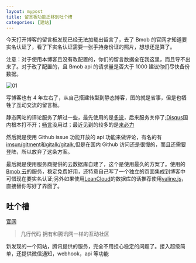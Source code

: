 ```yaml
---
layout: mypost
title: 留言板功能迁移到吐个槽
categories: [建站]
---
```


今天打开博客的留言板发现已经无法加载出留言了，去了 Bmob 的官网才知道要实名认证了，看了下实名认证需要一张手持身份证的照片，想想还是算了。

注意：对于使用本博客且没有改配置的，你们的留言数据全在我这里，而且导不出来了。对于改了配置的，且 Bmob api 的请求量是否大于 1000 建议你们尽快备份数据。

![01](01.png)

写博客也有 4 年左右了，从自己搭建转型到静态博客，图的就是省事，但是也牺牲了互动交流的留言板。

静态网站的评论服务了解过一些，最先使用的是[多说](http://duoshuo.com)，后来服务关停了;[Disqus](https://disqus.com)国内根本打不开；[畅言](http://changyan.kuaizhan.com)没用过；最近见到的较多的是[来必力](http://www.laibili.com.cn)

然后就是使用 Github issue 功能开放的 api 功能来做评论，有名的有[imsun/gitment](https://github.com/imsun/gitment)和[gitalk/gitalk](https://github.com/gitalk/gitalk),但是在国内 Github 访问还是很慢的，而且还需要登陆，所以放弃了这条方案。

最后就是使用服务商提供的云数据库自建了，这个是使用最久的方案了。使用的 [Bmob 云](https://www.bmob.cn)的服务，稳定免费好用，还特意自己写了一个独立的页面集成到博客中可惜现在要实名认证;另外如果使用[LeanCloud](https://leancloud.cn)的数据库的话推荐使用[valine.js](https://valine.js.org)，直接替你写好了界面了。

## 吐个槽

[官网](https://tucao.qq.com)

> 几行代码 拥有和腾讯网一样的互动社区

新发现的一个网站，腾讯提供的服务，完全不用担心稳定的问题了。接入超级简单，还提供微信通知，webhook，api 等功能
